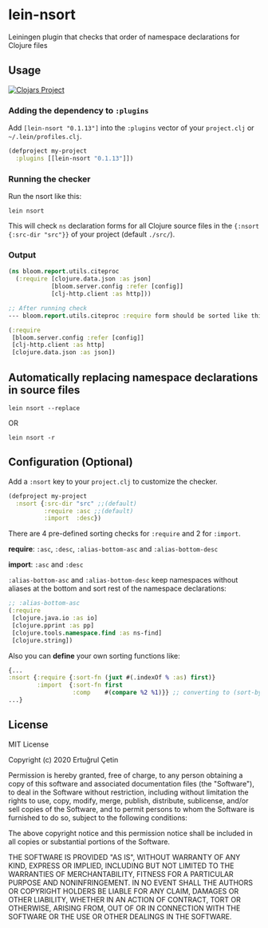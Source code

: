 # lein-nsort

Leiningen plugin that checks that order of namespace declarations for Clojure files

## Usage

[![Clojars Project](https://clojars.org/lein-nsort/latest-version.svg)](https://clojars.org/lein-nsort)

### Adding the dependency to `:plugins`

Add `[lein-nsort "0.1.13"]` into the `:plugins` vector of your
`project.clj` or `~/.lein/profiles.clj`.

```clj
(defproject my-project
  :plugins [[lein-nsort "0.1.13"]])
```

### Running the checker

Run the nsort like this:

```
lein nsort
```

This will check `ns` declaration forms for all Clojure source files in
the `{:nsort {:src-dir "src"}}` of your project (default `./src/`).

### Output
```clj
(ns bloom.report.utils.citeproc
  (:require [clojure.data.json :as json]
            [bloom.server.config :refer [config]]
            [clj-http.client :as http]))

;; After running check
--- bloom.report.utils.citeproc :require form should be sorted like this:

(:require
 [bloom.server.config :refer [config]]
 [clj-http.client :as http]
 [clojure.data.json :as json])

```

## Automatically replacing namespace declarations in source files
```
lein nsort --replace
```
OR
```
lein nsort -r
```

## Configuration (Optional)

Add a `:nsort` key to your `project.clj` to customize the checker.

```clj
(defproject my-project
  :nsort {:src-dir "src" ;;(default)
          :require :asc ;;(default)
          :import  :desc})
```

There are 4 pre-defined sorting checks for `:require` and 2 for `:import`.

**require**: `:asc`, `:desc`, `:alias-bottom-asc` and `:alias-bottom-desc`

**import**: `:asc` and `:desc`

`:alias-bottom-asc` and `:alias-bottom-desc` keep namespaces without aliases at the bottom and sort rest of the namespace declarations:

```clj
;; :alias-bottom-asc
(:require
 [clojure.java.io :as io]
 [clojure.pprint :as pp]
 [clojure.tools.namespace.find :as ns-find]
 [clojure.string])
```

Also you can **define** your own sorting functions like:
```clj
{...
:nsort {:require {:sort-fn (juxt #(.indexOf % :as) first)}
        :import  {:sort-fn first
                  :comp    #(compare %2 %1)}} ;; converting to (sort-by first #(compare %2 %1) namespace-decls)
...}
```

## License

MIT License

Copyright (c) 2020 Ertuğrul Çetin

Permission is hereby granted, free of charge, to any person obtaining a copy
of this software and associated documentation files (the "Software"), to deal
in the Software without restriction, including without limitation the rights
to use, copy, modify, merge, publish, distribute, sublicense, and/or sell
copies of the Software, and to permit persons to whom the Software is
furnished to do so, subject to the following conditions:

The above copyright notice and this permission notice shall be included in all
copies or substantial portions of the Software.

THE SOFTWARE IS PROVIDED "AS IS", WITHOUT WARRANTY OF ANY KIND, EXPRESS OR
IMPLIED, INCLUDING BUT NOT LIMITED TO THE WARRANTIES OF MERCHANTABILITY,
FITNESS FOR A PARTICULAR PURPOSE AND NONINFRINGEMENT. IN NO EVENT SHALL THE
AUTHORS OR COPYRIGHT HOLDERS BE LIABLE FOR ANY CLAIM, DAMAGES OR OTHER
LIABILITY, WHETHER IN AN ACTION OF CONTRACT, TORT OR OTHERWISE, ARISING FROM,
OUT OF OR IN CONNECTION WITH THE SOFTWARE OR THE USE OR OTHER DEALINGS IN THE
SOFTWARE.